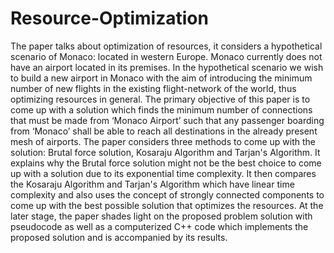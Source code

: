 # Resource-Optimization
The paper talks about optimization of resources, it considers a hypothetical scenario of Monaco: located in western Europe. Monaco currently does not have an airport located in its premises. In the hypothetical scenario we wish to build a new airport in Monaco with the aim of introducing the minimum number of new flights in the existing flight-network of the world, thus optimizing resources in general. The primary objective of this paper is to come up with a solution which finds the minimum number of connections that must be made from ‘Monaco Airport’ such that any passenger boarding from ‘Monaco’ shall be able to reach all destinations in the already present mesh of airports. The paper considers three methods to come up with the solution: Brutal force solution, Kosaraju Algorithm and Tarjan's Algorithm. It explains why the Brutal force solution might not be the best choice to come up with a solution due to its exponential time complexity. It then compares the Kosaraju Algorithm and Tarjan's Algorithm which have linear time complexity and also uses the concept of strongly connected components to come up with the best possible solution that optimizes the resources. At the later stage, the paper shades light on the proposed problem solution with pseudocode as well as a computerized C++ code which implements the proposed solution and is accompanied by its results.
